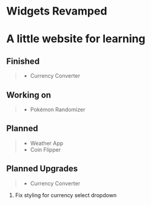 Widgets Revamped
================

# A little website for learning

Finished
---------------

> - Currency Converter

Working on
----------

> - Pokémon Randomizer

Planned
-------

> - Weather App
> - Coin Flipper

Planned Upgrades
----------------

> - Currency Converter
  1. Fix styling for currency select dropdown

